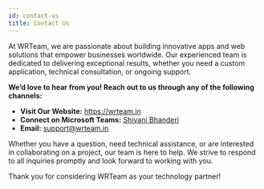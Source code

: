 ```yaml
---
id: contact-us
title: Contact Us
---
```


At WRTeam, we are passionate about building innovative apps and web solutions that empower businesses worldwide. Our experienced team is dedicated to delivering exceptional results, whether you need a custom application, technical consultation, or ongoing support.

**We’d love to hear from you! Reach out to us through any of the following channels:**

- **Visit Our Website:** <a href="https://wrteam.in/" target="_blank" rel="noopener noreferrer">https://wrteam.in</a>
- **Connect on Microsoft Teams:** <a href="https://teams.live.com/l/invite/FEA11P9DHHyRE8dogI" target="_blank" rel="noopener noreferrer">Shivani Bhanderi</a>
- **Email:** <a href="mailto:support@wrteam.in">support@wrteam.in</a>

Whether you have a question, need technical assistance, or are interested in collaborating on a project, our team is here to help. We strive to respond to all inquiries promptly and look forward to working with you.

Thank you for considering WRTeam as your technology partner! 